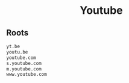 


<h1 align="center">Youtube</h1>  


## Roots


```html
yt.be
youtu.be
youtube.com
s.youtube.com
m.youtube.com
www.youtube.com
```  

<br>
